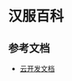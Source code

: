 # 汉服百科

## 参考文档

- [云开发文档](https://developers.weixin.qq.com/miniprogram/dev/wxcloud/basis/getting-started.html)

